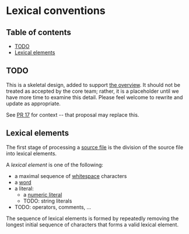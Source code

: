 # Lexical conventions

<!--
Part of the Carbon Language project, under the Apache License v2.0 with LLVM
Exceptions. See /LICENSE for license information.
SPDX-License-Identifier: Apache-2.0 WITH LLVM-exception
-->

## Table of contents

<!-- toc -->

-   [TODO](#todo)
-   [Lexical elements](#lexical-elements)

<!-- tocstop -->

## TODO

This is a skeletal design, added to support
[the overview](/docs/design/README.md). It should not be treated as accepted by
the core team; rather, it is a placeholder until we have more time to examine
this detail. Please feel welcome to rewrite and update as appropriate.

See [PR 17](https://github.com/carbon-language/carbon-lang/pull/17) for context
-- that proposal may replace this.

## Lexical elements

The first stage of processing a
[source file](/docs/design/code_and_name_organization/source_files.md) is the
division of the source file into lexical elements.

A _lexical element_ is one of the following:

-   a maximal sequence of [whitespace](whitespace.md) characters
-   a [word](words.md)
-   a literal:
    -   a [numeric literal](numeric_literals.md)
    -   TODO: string literals
-   TODO: operators, comments, ...

The sequence of lexical elements is formed by repeatedly removing the longest
initial sequence of characters that forms a valid lexical element.
